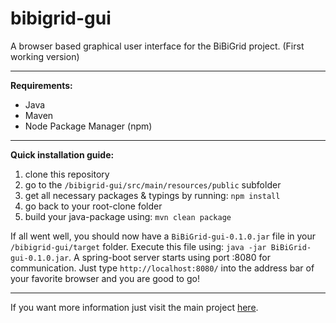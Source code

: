 # bibigrid-gui

A browser based graphical user interface for the BiBiGrid project. (First working version)

---
**Requirements:**

- Java 
- Maven
- Node Package Manager (npm)

---
**Quick installation guide:**

1. clone this repository
2. go to the ```/bibigrid-gui/src/main/resources/public``` subfolder
3. get all necessary packages & typings by running: ```npm install```
4. go back to your root-clone folder
5. build your java-package using: ```mvn clean package ```

If all went well, you should now have a ```BiBiGrid-gui-0.1.0.jar``` file in your ```/bibigrid-gui/target``` folder.
Execute this file using: ```java -jar BiBiGrid-gui-0.1.0.jar```. A spring-boot server starts using port :8080 for communication.
Just type ```http://localhost:8080/``` into the address bar of your favorite browser and you are good to go!

---

If you want more information just visit the main project [here](https://github.com/BiBiServ/bibigrid).
